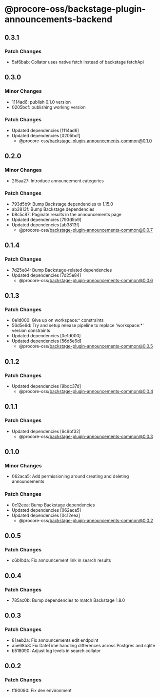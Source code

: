 # @procore-oss/backstage-plugin-announcements-backend

## 0.3.1

### Patch Changes

- 5af6bab: Collator uses native fetch instead of backstage fetchApi

## 0.3.0

### Minor Changes

- 1114ad6: publish 0.1.0 version
- 0205bcf: publishing working version

### Patch Changes

- Updated dependencies [1114ad6]
- Updated dependencies [0205bcf]
  - @procore-oss/backstage-plugin-announcements-common@0.1.0

## 0.2.0

### Minor Changes

- 2f5aa27: Introduce announcement categories

### Patch Changes

- 793d5b9: Bump Backstage dependencies to 1.15.0
- ab3813f: Bump Backstage dependencies
- b8c5c87: Paginate results in the announcements page
- Updated dependencies [793d5b9]
- Updated dependencies [ab3813f]
  - @procore-oss/backstage-plugin-announcements-common@0.0.7

## 0.1.4

### Patch Changes

- 7d25e84: Bump Backstage-related dependencies
- Updated dependencies [7d25e84]
  - @procore-oss/backstage-plugin-announcements-common@0.0.6

## 0.1.3

### Patch Changes

- 0e1d000: Give up on workspace:^ constraints
- 56d5e6d: Try and setup release pipeline to replace 'workspace:\*' version constraints
- Updated dependencies [0e1d000]
- Updated dependencies [56d5e6d]
  - @procore-oss/backstage-plugin-announcements-common@0.0.5

## 0.1.2

### Patch Changes

- Updated dependencies [9bdc37d]
  - @procore-oss/backstage-plugin-announcements-common@0.0.4

## 0.1.1

### Patch Changes

- Updated dependencies [6c9bf32]
  - @procore-oss/backstage-plugin-announcements-common@0.0.3

## 0.1.0

### Minor Changes

- 062aca5: Add permissioning around creating and deleting announcements

### Patch Changes

- 0c12eea: Bump Backstage dependencies
- Updated dependencies [062aca5]
- Updated dependencies [0c12eea]
  - @procore-oss/backstage-plugin-announcements-common@0.0.2

## 0.0.5

### Patch Changes

- c6b1bda: Fix announcement link in search results

## 0.0.4

### Patch Changes

- 785ac0b: Bump dependencies to match Backstage 1.8.0

## 0.0.3

### Patch Changes

- 81aeb2a: Fix announcements edit endpoint
- a5e68b3: Fix DateTime handling differences across Postgres and sqlite
- b518090: Adjust log levels in search collator

## 0.0.2

### Patch Changes

- ff90090: Fix dev environment
